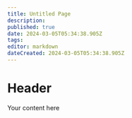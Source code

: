 ```yaml
---
title: Untitled Page
description: 
published: true
date: 2024-03-05T05:34:38.905Z
tags: 
editor: markdown
dateCreated: 2024-03-05T05:34:38.905Z
---
```


# Header
Your content here